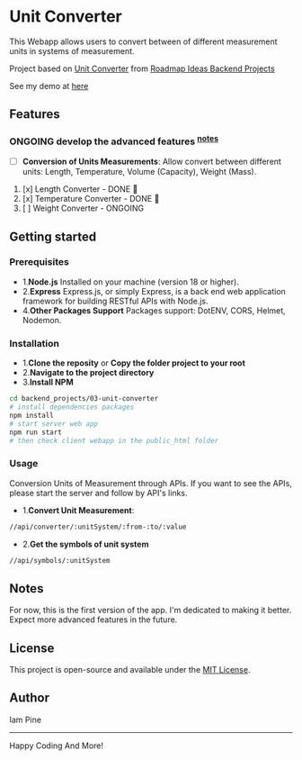 # Unit Converter

This Webapp allows users to convert between of different measurement units in systems of measurement.

Project based on [Unit Converter][link-1] from [Roadmap Ideas Backend Projects][link-2]

See my demo at [here][link-to-demo]

## Features

### ONGOING develop the advanced features <sup>[notes](#notes)</sup>

-   [ ] **Conversion of Units Measurements**: Allow convert between different units: Length, Temperature, Volume (Capacity), Weight (Mass).

1. [x] Length Converter - DONE 🎉
2. [x] Temperature Converter - DONE 🎉
3. [ ] Weight Converter - ONGOING

## Getting started

### Prerequisites

-   1.**Node.js** Installed on your machine (version 18 or higher).
-   2.**Express** Express.js, or simply Express, is a back end web application framework for building RESTful APIs with Node.js.
-   4.**Other Packages Support** Packages support: DotENV, CORS, Helmet, Nodemon.

### Installation

-   1.**Clone the reposity** or **Copy the folder project to your root**
-   2.**Navigate to the project directory**
-   3.**Install NPM**

```bash
cd backend_projects/03-unit-converter
# install dependencies packages
npm install
# start server web app
npm run start
# then check client webapp in the public_html folder
```

### Usage

Conversion Units of Measurement through APIs. If you want to see the APIs, please start the server and follow by API's links.

-   1.**Convert Unit Measurement**:

```bash
//api/converter/:unitSystem/:from-:to/:value
```

-   2.**Get the symbols of unit system**

```bash
//api/symbols/:unitSystem
```

## Notes

For now, this is the first version of the app. I'm dedicated to making it better. Expect more advanced features in the future.

## License

This project is open-source and available under the [MIT License](https://opensource.org/licenses/MIT).

## Author

Iam Pine

---

Happy Coding And More!

[link-1]: https://roadmap.sh/projects/unit-converter
[link-2]: https://roadmap.sh/projects?g=backend
[link-to-demo]: https://github.com/Pine1611/roadmap.sh-projects-ias/tree/main/backend_projects/03-unit-converter
